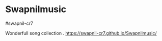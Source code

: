 # Swapnilmusic
#swapnil-cr7
 
Wonderfull song collection .
https://swapnil-cr7.github.io/Swapnilmusic/
